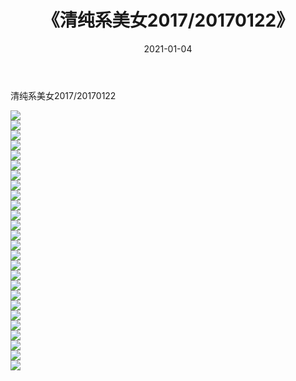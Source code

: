 ﻿---
layout: post
title:  《清纯系美女2017/20170122》
date:   2021-01-04
img: http://pic.660000.xyz/1:/清纯系美女/2017/20170122/000.jpg
categories: [美女, 清纯, 唯美]
---

清纯系美女2017/20170122

 ![](http://pic.660000.xyz/1:/清纯系美女/2017/20170122/001.jpg) <br>![](http://pic.660000.xyz/1:/清纯系美女/2017/20170122/002.jpg) <br>![](http://pic.660000.xyz/1:/清纯系美女/2017/20170122/003.jpg) <br>![](http://pic.660000.xyz/1:/清纯系美女/2017/20170122/004.jpg) <br>![](http://pic.660000.xyz/1:/清纯系美女/2017/20170122/005.jpg) <br>![](http://pic.660000.xyz/1:/清纯系美女/2017/20170122/006.jpg) <br>![](http://pic.660000.xyz/1:/清纯系美女/2017/20170122/007.jpg) <br>![](http://pic.660000.xyz/1:/清纯系美女/2017/20170122/008.jpg) <br>![](http://pic.660000.xyz/1:/清纯系美女/2017/20170122/009.jpg) <br>![](http://pic.660000.xyz/1:/清纯系美女/2017/20170122/010.jpg) <br>![](http://pic.660000.xyz/1:/清纯系美女/2017/20170122/011.jpg) <br>![](http://pic.660000.xyz/1:/清纯系美女/2017/20170122/012.jpg) <br>![](http://pic.660000.xyz/1:/清纯系美女/2017/20170122/013.jpg) <br>![](http://pic.660000.xyz/1:/清纯系美女/2017/20170122/014.jpg) <br>![](http://pic.660000.xyz/1:/清纯系美女/2017/20170122/015.jpg) <br>![](http://pic.660000.xyz/1:/清纯系美女/2017/20170122/016.jpg) <br>![](http://pic.660000.xyz/1:/清纯系美女/2017/20170122/017.jpg) <br>![](http://pic.660000.xyz/1:/清纯系美女/2017/20170122/018.jpg) <br>![](http://pic.660000.xyz/1:/清纯系美女/2017/20170122/019.jpg) <br>![](http://pic.660000.xyz/1:/清纯系美女/2017/20170122/020.jpg) <br>![](http://pic.660000.xyz/1:/清纯系美女/2017/20170122/021.jpg) <br>![](http://pic.660000.xyz/1:/清纯系美女/2017/20170122/022.jpg) <br>![](http://pic.660000.xyz/1:/清纯系美女/2017/20170122/023.jpg) <br>![](http://pic.660000.xyz/1:/清纯系美女/2017/20170122/024.jpg) <br>![](http://pic.660000.xyz/1:/清纯系美女/2017/20170122/025.jpg) <br>![](http://pic.660000.xyz/1:/清纯系美女/2017/20170122/026.jpg) <br>